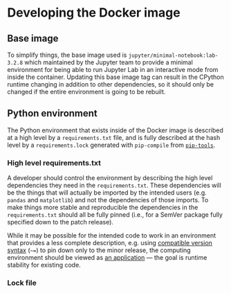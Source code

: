 # Developing the Docker image

## Base image

To simplify things, the base image used is `jupyter/minimal-notebook:lab-3.2.8` which maintained by the Jupyter team to provide a minimal environment for being able to run Jupyter Lab in an interactive mode from inside the container.
Updating this base image tag can result in the CPython runtime changing in addition to other dependencies, so it should only be changed if the entire environment is going to be rebuilt.

## Python environment

The Python environment that exists inside of the Docker image is described at a high level by a `requirements.txt` file, and is fully described at the hash level by a `requirements.lock` generated with `pip-compile` from [`pip-tools`][pip-tools].

### High level requirements.txt

A developer should control the environment by describing the high level dependencies they need in the `requirements.txt`.
These dependencies will be the things that will actually be imported by the intended users (e.g. `pandas` and `matplotlib`) and not the dependencies of those imports.
To make things more stable and reproducible the dependencies in the `requirements.txt` should all be fully pinned (i.e., for a SemVer package fully specified down to the patch release).

While it may be possible for the intended code to work in an environment that provides a less complete description, e.g. using [compatible version syntax][PEP 440] (`~=`) to pin down only to the minor release, the computing environment should be viewed as [an application][application vs library] &mdash; the goal is runtime stability for existing code.

### Lock file

[pip-tools]: https://pip-tools.rtfd.io/
[PEP 440]: https://peps.python.org/pep-0440/
[application vs library]: https://iscinumpy.dev/post/app-vs-library/
